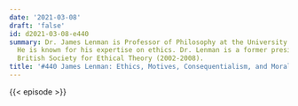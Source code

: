 ```yaml
---
date: '2021-03-08'
draft: 'false'
id: d2021-03-08-e440
summary: Dr. James Lenman is Professor of Philosophy at the University of Sheffield.
  He is known for his expertise on ethics. Dr. Lenman is a former president of the
  British Society for Ethical Theory (2002-2008).
title: '#440 James Lenman: Ethics, Motives, Consequentialism, and Morality'
---
```

{{< episode >}}
